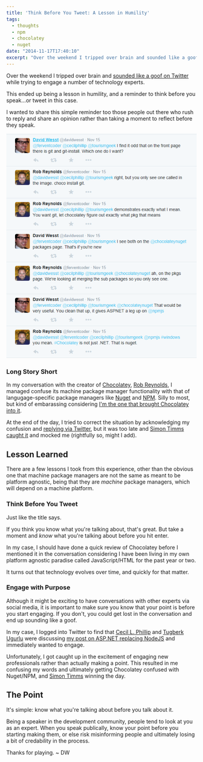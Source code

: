 ```yaml
---
title: 'Think Before You Tweet: A Lesson in Humility'
tags:
  - thoughts
  - npm
  - chocolatey
  - nuget
date: "2014-11-17T17:40:10"
excerpt: "Over the weekend I tripped over brain and sounded like a goof on Twitter while trying to engage a number of technology experts."
---
```


[1]: chocolateytwitter.png
[2]: chocolateytwitter-dw.png
[3]: chocolateytwitter-stimms.png
[4]: thinkingchimp.jpg


Over the weekend I tripped over brain and [sounded like a goof on Twitter](https://twitter.com/ferventcoder/status/533804756477939712) while trying to engage a number of technology experts.

This ended up being a lesson in humility, and a reminder to think before you speak...or tweet in this case. 

I wanted to share this simple reminder too those people out there who rush to reply and share an opinion rather than taking a moment to reflect before they speak.

![1]

### Long Story Short

In my conversation with the creator of [Chocolatey](https://chocolatey.org/), [Rob Reynolds](https://twitter.com/ferventcoder), I managed confuse its machine package manager functionality with that of langugage-specific package managers like [Nuget](https://www.nuget.org/) and [NPM](https://www.npmjs.org/). Silly to most, but kind of embarassing considering [I'm the one that brought Chocolatey into it](https://twitter.com/davidwesst/status/533798992270745601).

At the end of the day, I tried to correct the situation by acknowledging my confusion and [replying via Twitter](https://twitter.com/davidwesst/status/533848025375195136), but it was too late and [Simon Timms caught it](http://) and mocked me (rightfully so, might I add).

## Lesson Learned

There are a few lessons I took from this experience, other than the obvious one that machine package managers are not the same as meant to be platform agnostic, being that they are _machine_ package managers, which will depend on a machine platform.

### Think Before You Tweet

Just like the title says. 

If you think you know what you're talking about, that's great. But take a moment and _know_ what you're talking about before you hit enter.

In my case, I should have done a quick review of Chocolatey before I mentioned it in the conversation considering I have been living in my own platform agnostic paradise called JavaScript/HTML for the past year or two.

It turns out that technology evolves over time, and quickly for that matter.

### Engage with Purpose

Although it might be exciting to have conversations with other experts via social media, it is important to make sure you know that your point is before you start engaging. If you don't, you could get lost in the conversation and end up sounding like a goof.

In my case, I logged into Twitter to find that [Cecil L. Phillip](https://twitter.com/cecilphillip) and [Tugberk Ugurlu](https://twitter.com/tourismgeek) were discussing [my post on ASP.NET replacing NodeJS](http://davidwesst.com/can-asp-net-become-the-next-node-js/) and immediately wanted to engage. 

Unfortunately, I got caught up in the excitement of engaging new professionals rather than actually making a point. This resulted in me confusing my words and ultimately getting Chocolatey confused with Nuget/NPM, and [Simon Timms](https://twitter.com/stimms) winning the day. 

## The Point

It's simple: know what you're talking about before you talk about it.

Being a speaker in the development community, people tend to look at you as an expert. When you speak publically, know your point before you starting making them, or else risk misinforming people and ultimately losing a bit of credability in the process.

Thanks for playing. ~ DW